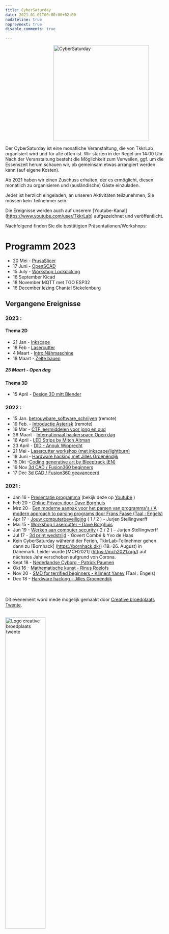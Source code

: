 ```yaml
---
title: CyberSaturday
date: 2021-01-01T00:00:00+02:00
nodateline: true
noprevnext: true
disable_comments: true

---
```

<img alt="CyberSaturday" src="/images/cyber_saturday.png" width="300px" height="300px" style="margin: 0 30%;">


Der CyberSaturday ist eine monatliche Veranstaltung, die von TkkrLab organisiert wird und für alle offen ist. Wir starten in der Regel um 14:00 Uhr. Nach der Veranstaltung besteht die Möglichkeit zum Verweilen, ggf. um die Essenszeit herum schauen wir, ob gemeinsam etwas arrangiert werden kann (auf eigene Kosten).

Ab 2021 haben wir einen Zuschuss erhalten, der es ermöglicht, diesen monatlich zu organisieren und (ausländische) Gäste einzuladen.

Jeder ist herzlich eingeladen, an unseren Aktivitäten teilzunehmen, Sie müssen kein Teilnehmer sein.

Die Ereignisse werden auch auf unserem [Youtube-Kanal] (https://www.youtube.com/user/TkkrLab) aufgezeichnet und veröffentlicht.

Nachfolgend finden Sie die bestätigten Präsentationen/Workshops:
# Programm 2023
* 20 Mei - [PrusaSlicer](/cybersaturdays/2023_05_20_prusaslicer)
* 17 Juni - [OpenSCAD](/cybersaturdays/2023_06_17_openscad)
* 15 July - [Workshop Lockpicking](/cybersaturdays/2023_07_15_lockpicking)
* 16 September Kicad
* 18 November MQTT met TGO ESP32
* 16 December lezing Chantal Stekelenburg

## Vergangene Ereignisse

### 2023 :

#### Thema 2D
* 21 Jan - [Inkscape](/cybersaturdays/2023_01_21_inkscape)
* 18 Feb - [Lasercutter](/cybersaturdays/2023_02_18_lasercutter)
* 4 Maart - [Intro Nähmaschine](/cybersaturdays/2023_03_04_basis_naaimachine) 
* 18 Maart - [Zelte bauen](/cybersaturdays/2023_03_04_tenten)


##### 25 Maart - Open dag

#### Thema 3D

* 15 April - [Design 3D mitt Blender](/cybersaturdays/2023_04_15_blender)


###  2022 :

* 15 Jan. [betrouwbare_software_schrijven](/cybersaturdays/2022_01_15_betrouwbare_software_schrijven/) (remote)
* 19 Feb. - [Introductie Asterisk](/cybersaturdays/2022_02_19_asterisk/) (remote)
* 19 Mar - [CTF leermiddelen voor jong en oud](/cybersaturdays/2022_02_19_ctf_leermiddel_voor_jong_en_oud/
)
* 26 Maart - [Internationaal hackerspace Open dag](/blog/opendag-26-maart-2022/)
* 16 April - [LED Strips by Mitch Altman](/cybersaturdays/2022_04_16_ledstrips_mitch_altman/)
* 23 April - [DID - Anouk Wipprecht](/blog/blog_nieuws_2022_03_30_did_anouk_wipprecht/)
* 21 Mei - [Lasercutter workshop (met inkscape/lightburn)](/cybersaturdays/2022_05_21_inkscape_en_lasercutter/
) 
* 18 Juni - [Hardware hacking met Jilles Groenendijk](/cybersaturdays/hardware_hacking__jilles_groenendijk/)
* 15 Okt -[Coding generative art by Bleeptrack (EN)](/cybersaturdays/2022_10_15_coding_generative_art_bleeptrack/)
* 19 Nov [3d CAD / Fusion360 beginners](/cybersaturdays/2022_11_19_3d_cad_beginners)
* 17 Dec [3d CAD / Fusion360 geavanceerd](/cybersaturdays/2022_12_17_3d_cad_advanced/)

###  2021 :

* Jan 16 - [Presentatie programma](/cybersaturdays/2021_01_16_presentatie_programma/) (bekijk deze op [Youtube](https://www.youtube.com/watch?v=nieysTn9afA) )
* Feb 20 - [Online Privacy door Dave Borghuis](/cybersaturdays/2021_02_20_online_privacy/)   
* Mrz 20 - [Een moderne aanpak voor het parsen van programma's / A modern approach to parsing programs door Frans Faase (Taal : Engels)](/cybersaturdays/2021_03_20_parsers/)
* Apr 17 - [Jouw computerbeveiliging](/cybersaturdays/2021_04_17_jouw_computerbeveiliging/) ( 1 / 2 ) - Jurjen Stellingwerff
* Mai 15 - [Workshop Lasercutter – Dave Borghuis](/cybersaturdays/2021_05_15_inkscape_en_lasercutter/)
* Jun 19 - [Werken aan computer security](/cybersaturdays/2021_06_19_werken_aan_computersecurity/) ( 2 / 2 ) – Jurjen Stellingwerff
* Jul 17 - [3d print wedstrijd](/cybersaturdays/2021_07_17_3d_print_wedstrijd/) - Govert Combé & Yvo de Haas
* Kein CyberSaturday während der Ferien, TkkrLab-Teilnehmer gehen dann zu [Bornhack] (https://bornhack.dk/) (19.-26. August) in Dänemark. Leider wurde [MCH2021] (https://mch2021.org/) auf nächstes Jahr verschoben aufgrund von Corona.
* Sept 18 - [Nederlandse Cyborg - Patrick Paumen](/cybersaturdays/2021_09_18_nederlandse_cyborg_patrick_paumen/)
* Okt 16 - [Mathematische kunst - Rinus Roelofs](/cybersaturdays/2021_10_16_mathematische_kunst__rinus_roelofs/)
* Nov 20 - [SMD for terrified beginners - Kliment Yanev](/cybersaturdays/2021_11_20_smd_for_terrified_beginners__kliment_yanev/) (Taal : Engels)
* Dec 18 - [Hardware hacking - Jilles Groenendijk](/en/cybersaturdays/2021_12_18_hardware_hacking__jilles_groenendijk/)


<br /><br />
Dit evenement word mede mogelijk gemaakt door [Creative broedplaats Twente](http://www.creatievebroedplaatsentwente.nl/).
<br /><br />

<img width=50% src="/images/Logo-Creatieve-Broedplaatsen-Twente.jpg"  alt="Logo creative broedplaats twente">